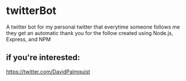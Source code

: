 # twitterBot
A twitter bot for my personal twitter that everytime someone follows me they get an automatic thank you for the follow
created using Node.js, Express, and NPM
## if you're interested:
https://twitter.com/DavidPalmquist
